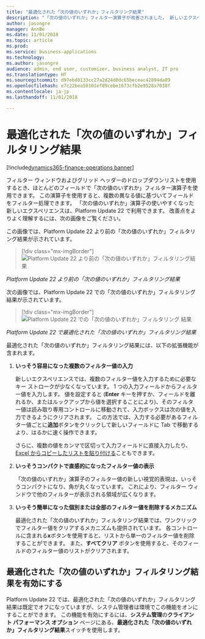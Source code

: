 ```yaml
---
title: "最適化された「次の値のいずれか」フィルタリング結果"
description: "「次の値のいずれか」フィルター演算子が改善されました。 新しいエクスペリエンスでは、単一の入力フィールドからフィルター値を入力するときに、複数のフィルター値を入力するのに必要なキー ストロークが少なくなりました。"
author: jasongre
manager: AnnBe
ms.date: 11/01/2018
ms.topic: article
ms.prod: 
ms.service: business-applications
ms.technology: 
ms.author: jasongre
audience: admin, end user, customizer, business analyst, IT pro
ms.translationtype: HT
ms.sourcegitcommit: d97ebd0133cc27a2d24d0dc65beceac42894da89
ms.openlocfilehash: e7c22bea50101ef89cebe1673cfb2e9528a7038f
ms.contentlocale: ja-jp
ms.lasthandoff: 11/01/2018

---
```


# <a name="optimized-is-one-of-filtering-experience"></a>最適化された「次の値のいずれか」フィルタリング結果

[!include[dynamics365-finance-operations banner](../includes/dynamics365-finance-operations.md)]

フィルター ウィンドウおよびグリッド ヘッダーのドロップダウンリストを使用するとき、ほとんどのフィールドで「次の値のいずれか」フィルター演算子を使用できます。 この演算子を使用すると、複数の異なる値に基づいてフィールドをフィルター処理できます。 「次の値のいずれか」演算子の使いやすくなった新しいエクスペリエンスは、Platform Update 22 で利用できます。 改善点をよりよく理解するには、次の画像をご覧ください。

この画像では、Platform Update 22 より前の「次の値のいずれか」フィルタリング結果が示されています。

> [!div class="mx-imgBorder"]
> ![Platform Update 22 より前の「次の値のいずれか」フィルタリング結果](media/isOneOfBefore.png "Platform Update 22 より前の「次の値のいずれか」フィルタリング結果")

*Platform Update 22 より前の「次の値のいずれか」フィルタリング結果*

次の画像では、Platform Update 22 での「次の値のいずれか」フィルタリング結果が示されています。

> [!div class="mx-imgBorder"]
> ![Platform Update 22 での「次の値のいずれか」フィルタリング 結果](media/isOneOfAfter.png  "Platform Update 22 での「次の値のいずれか」フィルタリング結果")

*Platform Update 22 で最適化された「次の値のいずれか」フィルタリング結果*

最適化された「次の値のいずれか」フィルタリング結果には、以下の拡張機能が含まれます。

1.  **いっそう容易になった複数のフィルター値の入力**

    新しいエクスペリエンスでは、複数のフィルター値を入力するために必要なキー ストロークが少なくなっています。 1 つの入力フィールドからフィルター値を入力します。 値を設定すると (**Enter** キーを押すか、フィールドを離れるか、またはルックアップから値を選択することにより)、そのフィルター値は読み取り専用コントロールに移動されて、入力ボックスは次の値を入力できるようにクリアされます。 この方法では、入力する必要があるフィルター値ごとに**追加**ボタンをクリックして新しいフィールドに Tab で移動するより、はるかに速く操作できます。  

    さらに、複数の値をカンマで区切って入力フィールドに直接入力したり、[Excel からコピーしたリストを貼り付ける](paste-filter-lists-from-excel.md)こともできます。 

2.  **いっそうコンパクトで直感的になったフィルター値の表示**

    「次の値のいずれか」演算子のフィルター値の新しい視覚的表現は、いっそうコンパクトになり、角が丸くなっています。 これにより、フィルター ウィンドウで他のフィルターが表示される領域が広くなります。 

3.  **いっそう簡単になった個別または全部のフィルター値を削除するメカニズム**

    最適化された「次の値のいずれか」フィルタリング結果では、ワンクリックでフィルター値をクリアするメカニズムも提供されています。 各コントロールに含まれる**x**ボタンを使用すると、リストから単一のフィルター値を削除することができます。 また、**すべてクリア** ボタンを使用すると、そのフィールドのフィルター値のリストがクリアされます。  

## <a name="enabling-the-optimized-is-one-of-filtering-experience"></a>最適化された「次の値のいずれか」フィルタリング結果を有効にする 

Platform Update 22 では、最適化された「次の値のいずれか」フィルタリング結果は既定でオフになっていますが、システム管理者は環境でこの機能をオンにすることができます。 この機能を有効にするには、**システム管理**の**クライアント パフォーマンス オプション** ページにある、**最適化された「次の値のいずれか」フィルタリング結果**スイッチを使用します。   




